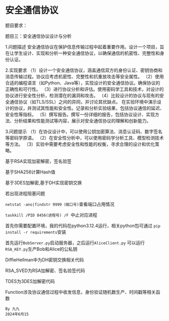 # 安全通信协议

题目要求：

题目三：安全通信协议设计与分析

1.问题描述
安全通信协议在保护信息传输过程中起着重要作用。设计一个项目，旨在让学生设计、实现和分析一种安全通信协议，以确保通信的机密性、完整性和身份认证。

2.实现要求
（1）设计一个安全通信协议，涵盖通信双方的身份认证、密钥协商和消息传输过程。协议应考虑机密性、完整性和抗重放攻击等安全属性。
（2）使用合适的编程语言（如Python、Java等），实现设计的安全通信协议。确保协议的正确性和可行性。
（3）进行协议分析和评估。使用密码学工具和技术，对设计的协议进行安全性分析，检测潜在的漏洞和攻击。
（4）比较设计的协议与现有的安全通信协议（如TLS/SSL）之间的异同，并讨论其优缺点。
在实验环境中演示设计的协议，并测试其性能和安全性。记录和分析实验结果，包括协议通信的延迟、安全性等指标。
（5）撰写报告。撰写一份详细的报告，包括协议设计、实现方法、分析结果和性能测试等内容，展示对安全通信协议的理解和创新能力。

3.问题提示
（1）在协议设计中，可以使用公钥加密算法、消息认证码、数字签名等密码学原语。
（2）在安全性分析中，可以使用密码学分析工具、模型检测技术等方法。
（3）实验中需要考虑安全性和性能的权衡，寻求合理的设计和优化策略。

基于RSA实现加密解密，签名验签 

基于SHA256计算Hash值 

基于3DES加解密,基于DH实现密钥交换

若出现进程阻塞问题

`netstat -ano|findstr 9999（端口号)`查看端口占用情况

`taskkill /PID 8456(进程号) /F `中止对应进程

首先你需要配置环境，我的代码在python3.12.4运行，相关python包可通过
`pip install -r requirements`安装

首先运行`BobServer.py`启动服务器，之后运行`AliceClient.py`
可以运行`RSA_KEY.py`生产Bob和Alice的公私钥

DiffieHellman中为DH密钥交换相关代码

RSA_SVED为RSA加解密、签名验签代码

TDES为3DES加解密代码

Function涉及协议通信过程中收发信息，身份验证随机数生产、时间戳等相关函数

    By 九九
    2024年6月15
